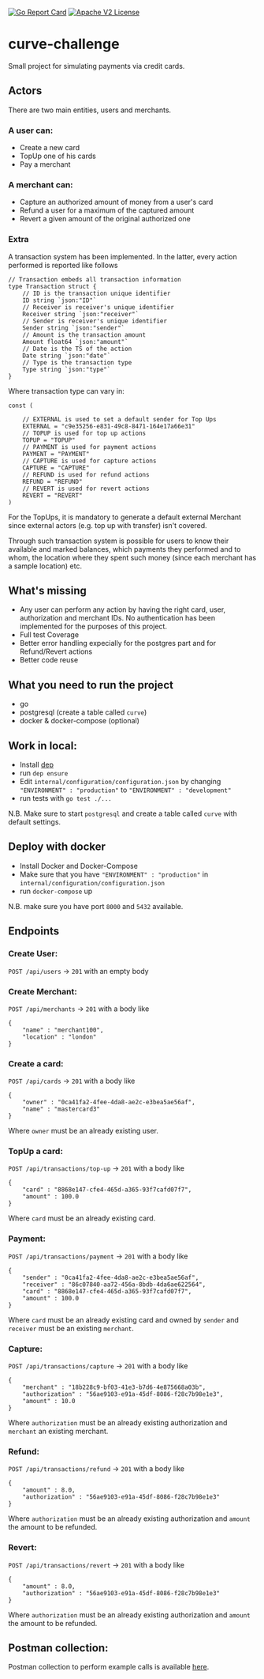 [![Go Report Card](https://goreportcard.com/badge/github.com/AndreaM16/curve-challenge)](https://goreportcard.com/report/github.com/AndreaM16/curve-challenge)
[![Apache V2 License](http://img.shields.io/badge/license-Apache%20V2-blue.svg)](https://github.com/andream16/aws-sdk-go-bindings/blob/master/LICENSE.txt)

# curve-challenge

Small project for simulating payments via credit cards.

## Actors

There are two main entities, users and merchants. 
### A user can:
 - Create a new card
 - TopUp one of his cards
 - Pay a merchant
 
### A merchant can:
  - Capture an authorized amount of money from a user's card
  - Refund a user for a maximum of the captured amount
  - Revert a given amount of the original authorized one
 
### Extra

A transaction system has been implemented. In the latter, every action performed is reported like follows
```
// Transaction embeds all transaction information
type Transaction struct {
	// ID is the transaction unique identifier
	ID string `json:"ID"`
	// Receiver is receiver's unique identifier
	Receiver string `json:"receiver"`
	// Sender is receiver's unique identifier
	Sender string `json:"sender"`
	// Amount is the transaction amount
	Amount float64 `json:"amount"`
	// Date is the TS of the action
	Date string `json:"date"`
	// Type is the transaction type
	Type string `json:"type"`
}
```
Where transaction type can vary in:
```
const (

	// EXTERNAL is used to set a default sender for Top Ups
	EXTERNAL = "c9e35256-e831-49c8-8471-164e17a66e31"
	// TOPUP is used for top up actions
	TOPUP = "TOPUP"
	// PAYMENT is used for payment actions
	PAYMENT = "PAYMENT"
	// CAPTURE is used for capture actions
	CAPTURE = "CAPTURE"
	// REFUND is used for refund actions
	REFUND = "REFUND"
	// REVERT is used for revert actions
	REVERT = "REVERT"
)
```

For the TopUps, it is mandatory to generate a default external Merchant since external actors (e.g. top up with transfer) isn't covered.

Through such transaction system is possible for users to know their available and marked balances, which payments they performed and to whom, the location where they spent such money (since each merchant has a sample location) etc.
 
## What's missing

 - Any user can perform any action by having the right card, user, authorization and merchant IDs. No authentication has been implemented for the purposes of this project. 
 - Full test Coverage
 - Better error handling expecially for the postgres part and for Refund/Revert actions
 - Better code reuse
 
## What you need to run the project

 - go
 - postgresql (create a table called `curve`)
 - docker & docker-compose (optional)
 
## Work in local:
 - Install [dep](https://github.com/golang/dep)
 - run `dep ensure`
 - Edit `internal/configuration/configuration.json` by changing `"ENVIRONMENT" : "production"` to `"ENVIRONMENT" : "development"`
 - run tests with `go test ./...`

N.B. Make sure to start `postgresql` and create a table called `curve` with default settings.

## Deploy with docker
 - Install Docker and Docker-Compose
 - Make sure that you have `"ENVIRONMENT" : "production"` in `internal/configuration/configuration.json`
 - run `docker-compose` up
 
N.B. make sure you have port `8000` and `5432` available.

## Endpoints

### Create User:

`POST /api/users` -> `201` with an empty body
 
### Create Merchant:

`POST /api/merchants` -> `201` with a body like 
```
{
	"name" : "merchant100",
	"location" : "london"
}
```

### Create a card:

`POST /api/cards` -> `201` with a body like 
```
{
	"owner" : "0ca41fa2-4fee-4da8-ae2c-e3bea5ae56af",
	"name" : "mastercard3"
}
```
Where `owner` must be an already existing user.

### TopUp a card:

`POST /api/transactions/top-up` -> `201` with a body like 
```
{
	"card" : "8868e147-cfe4-465d-a365-93f7cafd07f7",
	"amount" : 100.0
}
```
Where `card` must be an already existing card.

### Payment:

`POST /api/transactions/payment` -> `201` with a body like 
```
{
	"sender" : "0ca41fa2-4fee-4da8-ae2c-e3bea5ae56af",
	"receiver" : "86c07840-aa72-456a-8bdb-4da6ae622564",
	"card" : "8868e147-cfe4-465d-a365-93f7cafd07f7",
	"amount" : 100.0
}
```
Where `card` must be an already existing card and owned by `sender` and `receiver` must be an existing `merchant`.

### Capture:

`POST /api/transactions/capture` -> `201` with a body like 
```
{
	"merchant" : "18b228c9-bf03-41e3-b7d6-4e875668a03b",
	"authorization" : "56ae9103-e91a-45df-8086-f28c7b98e1e3",
	"amount" : 10.0
}
```
Where `authorization` must be an already existing authorization and `merchant` an existing merchant.

### Refund:

`POST /api/transactions/refund` -> `201` with a body like 
```
{
	"amount" : 8.0,
	"authorization" : "56ae9103-e91a-45df-8086-f28c7b98e1e3"
}
```
Where `authorization` must be an already existing authorization and `amount` the amount to be refunded.

### Revert:

`POST /api/transactions/revert` -> `201` with a body like 
```
{
	"amount" : 8.0,
	"authorization" : "56ae9103-e91a-45df-8086-f28c7b98e1e3"
}
```
Where `authorization` must be an already existing authorization and `amount` the amount to be refunded.

## Postman collection:

Postman collection to perform example calls is available [here](https://www.getpostman.com/collections/a1fab754cc06045e95cb).
